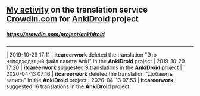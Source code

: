## [My activity](https://crowdin.com/profile/itcareerwork/activity "My profile") on the translation service [Crowdin.com](https://crowdin.com "crowdin.com") for [AnkiDroid](https://crowdin.com/project/ankidroid "AnkiDroid Crowdin") project
##### <https://crowdin.com/project/ankidroid>
***
| 2019-10-29 17:11 | **itcareerwork** deleted the translation "Это неподходящий файл пакета Anki" in the **AnkiDroid** project
| 2019-10-29 17:20 | **itcareerwork** suggested 9 translations in the **AnkiDroid** project
| 2020-04-13 07:16 | **itcareerwork** deleted the translation "Добавить запись" in the **AnkiDroid** project
| 2020-04-13 07:53 | **itcareerwork** suggested 16 translations in the **AnkiDroid** project
